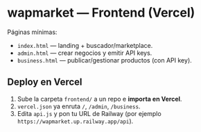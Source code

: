 # wapmarket — Frontend (Vercel)

Páginas mínimas:
- `index.html` — landing + buscador/marketplace.
- `admin.html` — crear negocios y emitir API keys.
- `business.html` — publicar/gestionar productos (con API key).

## Deploy en Vercel
1. Sube la carpeta `frontend/` a un repo e **importa en Vercel**.
2. `vercel.json` ya enruta `/`, `/admin`, `/business`.
3. Edita `api.js` y pon tu URL de Railway (por ejemplo `https://wapmarket.up.railway.app/api`).

